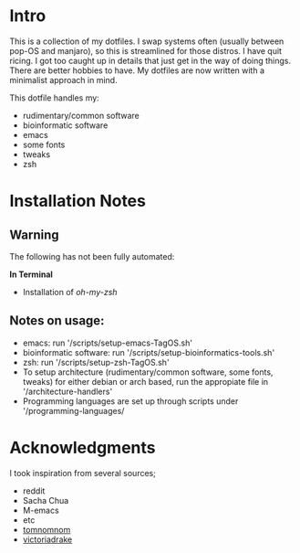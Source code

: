 Intro
=====

This is a collection of my dotfiles. I swap systems often (usually between pop-OS and manjaro), so
this is streamlined for those distros. I have quit ricing. I got too caught up in details that just
get in the way of doing things. There are better hobbies to have.  My dotfiles are now written with
a minimalist approach in mind.

This dotfile handles my:

- rudimentary/common software
- bioinformatic software
- emacs
- some fonts
- tweaks
- zsh


Installation Notes
==================
## Warning

The following has not been fully automated:

**In Terminal**
- Installation of *oh-my-zsh*

## Notes on usage:

- emacs: run '/scripts/setup-emacs-TagOS.sh'
- bioinformatic software: run '/scripts/setup-bioinformatics-tools.sh'
- zsh: run '/scripts/setup-zsh-TagOS.sh'
- To setup architecture (rudimentary/common software, some fonts, tweaks) for either debian or arch based, run the appropiate file in '/architecture-handlers'
- Programming languages are set up through scripts under '/programming-languages/


Acknowledgments
===============

I took inspiration from several sources;

- reddit
- Sacha Chua
- M-emacs
- etc
- [tomnomnom](https://github.com/tomnomnom/dotfiles)
- [victoriadrake](https://github.com/victoriadrake/dotfiles/blob/ubuntu-19.10/scripts/symlink.sh)
